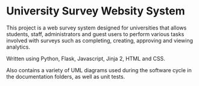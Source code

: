 # University Survey Websity System

This project is a web survey system designed for universities that allows students, staff, administrators and guest users to perform various tasks involved with surveys such as completing, creating, approving and viewing analytics.

Written using Python, Flask, Javascript, Jinja 2, HTML and CSS.

Also contains a variety of UML diagrams used during the software cycle in the documentation folders, as well as unit tests.
